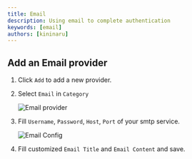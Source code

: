 ```yaml
---
title: Email
description: Using email to complete authentication
keywords: [email]
authors: [kininaru]
---
```


## Add an Email provider

1. Click `Add` to add a new provider.
2. Select `Email` in `Category`

    ![Email provider](/img/providers/emailprovider.png)

3. Fill `Username`, `Password`, `Host`, `Port` of your smtp service.

    ![Email Config](/img/providers/emailconfig.png)

4. Fill customized `Email Title` and `Email Content` and save.
